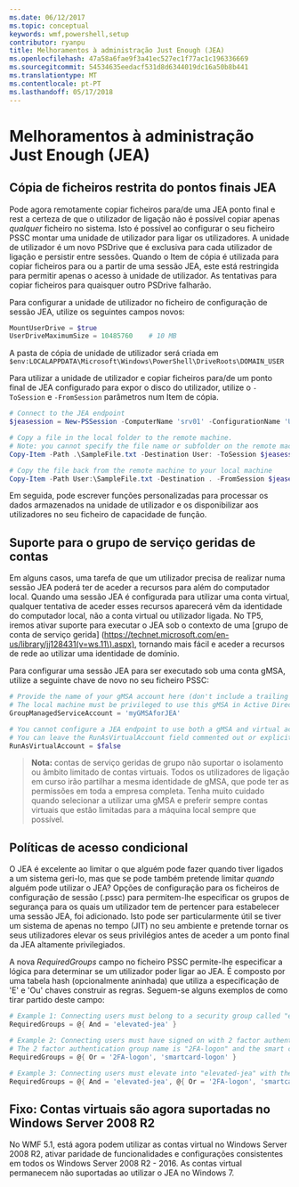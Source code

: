```yaml
---
ms.date: 06/12/2017
ms.topic: conceptual
keywords: wmf,powershell,setup
contributor: ryanpu
title: Melhoramentos à administração Just Enough (JEA)
ms.openlocfilehash: 47a58a6fae9f3a41ec527ec1f77ac1c196336669
ms.sourcegitcommit: 54534635eedacf531d8d6344019dc16a50b8b441
ms.translationtype: MT
ms.contentlocale: pt-PT
ms.lasthandoff: 05/17/2018
---
```

# <a name="improvements-to-just-enough-administration-jea"></a>Melhoramentos à administração Just Enough (JEA)

## <a name="constrained-file-copy-tofrom-jea-endpoints"></a>Cópia de ficheiros restrita do pontos finais JEA

Pode agora remotamente copiar ficheiros para/de uma JEA ponto final e rest a certeza de que o utilizador de ligação não é possível copiar apenas *qualquer* ficheiro no sistema.
Isto é possível ao configurar o seu ficheiro PSSC montar uma unidade de utilizador para ligar os utilizadores.
A unidade de utilizador é um novo PSDrive que é exclusiva para cada utilizador de ligação e persistir entre sessões.
Quando o Item de cópia é utilizada para copiar ficheiros para ou a partir de uma sessão JEA, este está restringida para permitir apenas o acesso à unidade de utilizador.
As tentativas para copiar ficheiros para quaisquer outro PSDrive falharão.

Para configurar a unidade de utilizador no ficheiro de configuração de sessão JEA, utilize os seguintes campos novos:

```powershell
MountUserDrive = $true
UserDriveMaximumSize = 10485760    # 10 MB
```

A pasta de cópia de unidade de utilizador será criada em `$env:LOCALAPPDATA\Microsoft\Windows\PowerShell\DriveRoots\DOMAIN_USER`

Para utilizar a unidade de utilizador e copiar ficheiros para/de um ponto final de JEA configurado para expor o disco do utilizador, utilize o `-ToSession` e `-FromSession` parâmetros num Item de cópia.

```powershell
# Connect to the JEA endpoint
$jeasession = New-PSSession -ComputerName 'srv01' -ConfigurationName 'UserDemo'

# Copy a file in the local folder to the remote machine.
# Note: you cannot specify the file name or subfolder on the remote machine. You must exactly type "User:"
Copy-Item -Path .\SampleFile.txt -Destination User: -ToSession $jeasession

# Copy the file back from the remote machine to your local machine
Copy-Item -Path User:\SampleFile.txt -Destination . -FromSession $jeasession
```

Em seguida, pode escrever funções personalizadas para processar os dados armazenados na unidade de utilizador e os disponibilizar aos utilizadores no seu ficheiro de capacidade de função.

## <a name="support-for-group-managed-service-accounts"></a>Suporte para o grupo de serviço geridas de contas

Em alguns casos, uma tarefa de que um utilizador precisa de realizar numa sessão JEA poderá ter de aceder a recursos para além do computador local.
Quando uma sessão JEA é configurada para utilizar uma conta virtual, qualquer tentativa de aceder esses recursos aparecerá vêm da identidade do computador local, não a conta virtual ou utilizador ligada.
No TP5, iremos ativar suporte para executar o JEA sob o contexto de uma [grupo de conta de serviço gerida] (https://technet.microsoft.com/en-us/library/jj128431(v=ws.11\).aspx), tornando mais fácil e aceder a recursos de rede ao utilizar uma identidade de domínio.

Para configurar uma sessão JEA para ser executado sob uma conta gMSA, utilize a seguinte chave de novo no seu ficheiro PSSC:

```powershell
# Provide the name of your gMSA account here (don't include a trailing $)
# The local machine must be privileged to use this gMSA in Active Directory
GroupManagedServiceAccount = 'myGMSAforJEA'

# You cannot configure a JEA endpoint to use both a gMSA and virtual account
# You can leave the RunAsVirtualAccount field commented out or explicitly set it to false
RunAsVirtualAccount = $false
```

> **Nota:** contas de serviço geridas de grupo não suportar o isolamento ou âmbito limitado de contas virtuais.
> Todos os utilizadores de ligação em curso irão partilhar a mesma identidade de gMSA, que pode ter as permissões em toda a empresa completa.
> Tenha muito cuidado quando selecionar a utilizar uma gMSA e preferir sempre contas virtuais que estão limitadas para a máquina local sempre que possível.

## <a name="conditional-access-policies"></a>Políticas de acesso condicional

O JEA é excelente ao limitar o que alguém pode fazer quando tiver ligados a um sistema geri-lo, mas que se pode também pretende limitar *quando* alguém pode utilizar o JEA?
Opções de configuração para os ficheiros de configuração de sessão (.pssc) para permitem-lhe especificar os grupos de segurança para os quais um utilizador tem de pertencer para estabelecer uma sessão JEA, foi adicionado.
Isto pode ser particularmente útil se tiver um sistema de apenas no tempo (JIT) no seu ambiente e pretende tornar os seus utilizadores elevar os seus privilégios antes de aceder a um ponto final da JEA altamente privilegiados.

A nova *RequiredGroups* campo no ficheiro PSSC permite-lhe especificar a lógica para determinar se um utilizador poder ligar ao JEA.
É composto por uma tabela hash (opcionalmente aninhada) que utiliza a especificação de 'E' e 'Ou' chaves construir as regras.
Seguem-se alguns exemplos de como tirar partido deste campo:

```powershell
# Example 1: Connecting users must belong to a security group called "elevated-jea"
RequiredGroups = @{ And = 'elevated-jea' }

# Example 2: Connecting users must have signed on with 2 factor authentication or a smart card
# The 2 factor authentication group name is "2FA-logon" and the smart card group name is "smartcard-logon"
RequiredGroups = @{ Or = '2FA-logon', 'smartcard-logon' }

# Example 3: Connecting users must elevate into "elevated-jea" with their JIT system and have logged on with 2FA or a smart card
RequiredGroups = @{ And = 'elevated-jea', @{ Or = '2FA-logon', 'smartcard-logon' }}
```

## <a name="fixed-virtual-accounts-are-now-supported-on-windows-server-2008-r2"></a>Fixo: Contas virtuais são agora suportadas no Windows Server 2008 R2
No WMF 5.1, está agora podem utilizar as contas virtual no Windows Server 2008 R2, ativar paridade de funcionalidades e configurações consistentes em todos os Windows Server 2008 R2 - 2016.
As contas virtual permanecem não suportadas ao utilizar o JEA no Windows 7.

